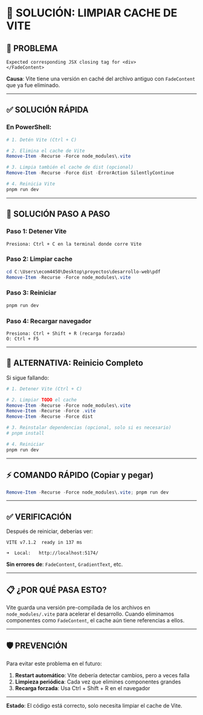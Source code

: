 # 🔧 SOLUCIÓN: LIMPIAR CACHE DE VITE

## 🔴 PROBLEMA
```
Expected corresponding JSX closing tag for <div>
</FadeContent>
```

**Causa**: Vite tiene una versión en caché del archivo antiguo con `FadeContent` que ya fue eliminado.

---

## ✅ SOLUCIÓN RÁPIDA

### En PowerShell:

```powershell
# 1. Detén Vite (Ctrl + C)

# 2. Elimina el cache de Vite
Remove-Item -Recurse -Force node_modules\.vite

# 3. Limpia también el cache de dist (opcional)
Remove-Item -Recurse -Force dist -ErrorAction SilentlyContinue

# 4. Reinicia Vite
pnpm run dev
```

---

## 🚀 SOLUCIÓN PASO A PASO

### Paso 1: Detener Vite
```
Presiona: Ctrl + C en la terminal donde corre Vite
```

### Paso 2: Limpiar cache
```powershell
cd C:\Users\ecom4450\Desktop\proyectos\desarrollo-web\pdf
Remove-Item -Recurse -Force node_modules\.vite
```

### Paso 3: Reiniciar
```powershell
pnpm run dev
```

### Paso 4: Recargar navegador
```
Presiona: Ctrl + Shift + R (recarga forzada)
O: Ctrl + F5
```

---

## 🔄 ALTERNATIVA: Reinicio Completo

Si sigue fallando:

```powershell
# 1. Detener Vite (Ctrl + C)

# 2. Limpiar TODO el cache
Remove-Item -Recurse -Force node_modules\.vite
Remove-Item -Recurse -Force .vite
Remove-Item -Recurse -Force dist

# 3. Reinstalar dependencias (opcional, solo si es necesario)
# pnpm install

# 4. Reiniciar
pnpm run dev
```

---

## ⚡ COMANDO RÁPIDO (Copiar y pegar)

```powershell
Remove-Item -Recurse -Force node_modules\.vite; pnpm run dev
```

---

## ✅ VERIFICACIÓN

Después de reiniciar, deberías ver:

```
VITE v7.1.2  ready in 137 ms

➜  Local:   http://localhost:5174/
```

**Sin errores de**: `FadeContent`, `GradientText`, etc.

---

## 📋 ¿POR QUÉ PASA ESTO?

Vite guarda una versión pre-compilada de los archivos en `node_modules/.vite` para acelerar el desarrollo. Cuando eliminamos componentes como `FadeContent`, el cache aún tiene referencias a ellos.

---

## 🛡️ PREVENCIÓN

Para evitar este problema en el futuro:

1. **Restart automático**: Vite debería detectar cambios, pero a veces falla
2. **Limpieza periódica**: Cada vez que elimines componentes grandes
3. **Recarga forzada**: Usa Ctrl + Shift + R en el navegador

---

**Estado**: El código está correcto, solo necesita limpiar el cache de Vite.
